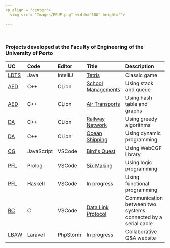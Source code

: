 ```yaml
---
<p align = "center">
  <img src = "Images/FEUP.png" width="500" height="">
  
---
```


</p>
<br>

### **Projects developed at the Faculty of Engineering of the University of Porto** 

</p>

| UC | Code | Editor | Title | Description |
| :--- | :--- | :--- | :--- | :--- |
| [LDTS](https://sigarra.up.pt/feup/pt/ucurr_geral.ficha_uc_view?pv_ocorrencia_id=520319) | Java | IntelliJ | [Tetris](https://github.com/qsimaor/projects/tree/main/Projects/Tetris) | Classic game |
| [AED](https://sigarra.up.pt/feup/pt/ucurr_geral.ficha_uc_view?pv_ocorrencia_id=520316) | C++ | CLion | [School Managements](https://github.com/qsimaor/projects/tree/main/Projects/School%20Managements) | Using stack and queue |
| [AED](https://sigarra.up.pt/feup/pt/ucurr_geral.ficha_uc_view?pv_ocorrencia_id=520316) | C++ | CLion | [Air Transports](https://github.com/qsimaor/projects/tree/main/Projects/Air%20Transports) | Using hash table and graphs |
| [DA](https://sigarra.up.pt/feup/pt/ucurr_geral.ficha_uc_view?pv_ocorrencia_id=520321) | C++ | CLion | [Railway Network](https://github.com/qsimaor/projects/tree/main/Projects/Railway%20Network) | Using greedy algorithms |
| [DA](https://sigarra.up.pt/feup/pt/ucurr_geral.ficha_uc_view?pv_ocorrencia_id=520321) | C++ | CLion | [Ocean Shipping](https://github.com/qsimaor/projects/tree/main/Projects/Ocean%20Shipping) | Using  dynamic programming |
| [CG](https://sigarra.up.pt/feup/pt/ucurr_geral.ficha_uc_view?pv_ocorrencia_id=520332) | JavaScript | VSCode | [Bird's Quest](https://github.com/qsimaor/projects/tree/main/Projects/Bird's%20Quest) | Using WebCGF library |
| [PFL](https://sigarra.up.pt/feup/pt/ucurr_geral.ficha_uc_view?pv_ocorrencia_id=520329) | Prolog | VSCode | [Six Making](https://github.com/qsimaor/projects/tree/main/Projects/Six%20Making)| Using logic programming |
| [PFL](https://sigarra.up.pt/feup/pt/ucurr_geral.ficha_uc_view?pv_ocorrencia_id=520329) | Haskell | VSCode | In progress | Using functional programming |
| [RC](https://sigarra.up.pt/feup/pt/ucurr_geral.ficha_uc_view?pv_ocorrencia_id=520330) | C | VSCode | [Data Link Protocol](https://github.com/qsimaor/projects/tree/main/Projects/Data%20Link%20Protocol) | Communication between two systems connected by a serial cable |
| [LBAW](https://sigarra.up.pt/feup/pt/ucurr_geral.ficha_uc_view?pv_ocorrencia_id=520328) | Laravel | PhpStorm | In progress | Collaborative Q&A website|
